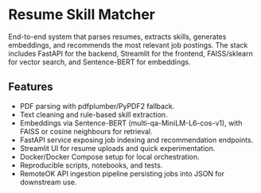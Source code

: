 # Resume Skill Matcher

End-to-end system that parses resumes, extracts skills, generates embeddings, and recommends the most relevant job postings. The stack includes FastAPI for the backend, Streamlit for the frontend, FAISS/sklearn for vector search, and Sentence-BERT for embeddings.

## Features

- PDF parsing with pdfplumber/PyPDF2 fallback.
- Text cleaning and rule-based skill extraction.
- Embeddings via Sentence-BERT (multi-qa-MiniLM-L6-cos-v1), with FAISS or cosine neighbours for retrieval.
- FastAPI service exposing job indexing and recommendation endpoints.
- Streamlit UI for resume uploads and quick experimentation.
- Docker/Docker Compose setup for local orchestration.
- Reproducible scripts, notebooks, and tests.
- RemoteOK API ingestion pipeline persisting jobs into JSON for downstream use.

